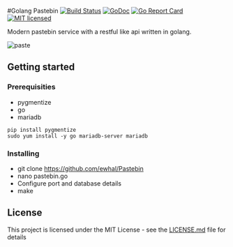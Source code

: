 #Golang Pastebin 
[![Build Status](https://travis-ci.org/ewhal/Pastebin.svg?branch=master)](https://travis-ci.org/ewhal/Pastebin) [![GoDoc](https://godoc.org/github.com/ewhal/Pastebin?status.svg)](https://godoc.org/github.com/ewhal/Pastebin) [![Go Report Card](https://goreportcard.com/badge/github.com/ewhal/Pastebin)](https://goreportcard.com/report/github.com/ewhal/Pastebin) [![MIT
licensed](https://img.shields.io/badge/license-MIT-blue.svg)](https://raw.githubusercontent.com/pomf/pomf/master/LICENSE)

Modern pastebin service with a restful like api written in golang.

![paste](http://i.imgur.com/7BeCKa3.png)

## Getting started
### Prerequisities
* pygmentize
* go
* mariadb
```
pip install pygmentize
sudo yum install -y go mariadb-server mariadb

```

### Installing

* git clone https://github.com/ewhal/Pastebin
* nano pastebin.go
* Configure port and database details
* make

## License

This project is licensed under the MIT License - see the [LICENSE.md](LICENSE.md) file for details

